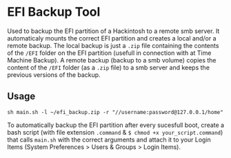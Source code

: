 # EFI Backup Tool
Used to backup the EFI partition of a Hackintosh to a remote smb server. It automaticaly mounts the correct EFI partition and creates a local and/or a remote backup. The local backup is just a `.zip` file containing the contents of the `/EFI` folder on the EFI partition (usefull in connection with at Time Machine Backup). A remote backup (backup to a smb volume) copies the content of the `/EFI` folder (as a `.zip` file) to a smb server and keeps the previous versions of the backup.

## Usage
```
sh main.sh -l ~/efi_backup.zip -r "//username:password@127.0.0.1/home"
```

To automatically backup the EFI partition after every sucesfull boot, create a bash script (with file extension `.command` & `$ chmod +x your_script.command`) that calls `main.sh` with the correct arguments and attach it to your Login Items (System Preferences > Users & Groups > Login Items).
